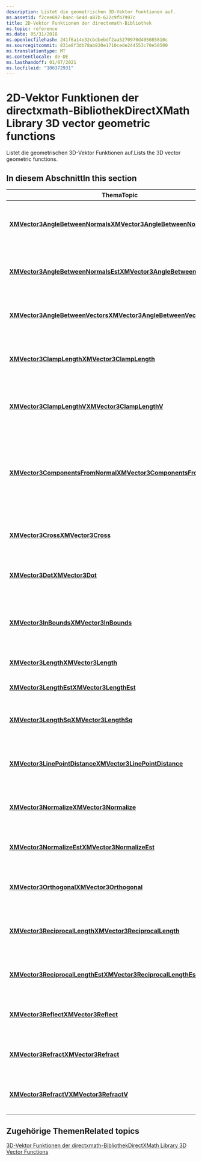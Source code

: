 ```yaml
---
description: Listet die geometrischen 3D-Vektor Funktionen auf.
ms.assetid: f2cee697-b4ec-5e4d-a87b-622c9fb7997c
title: 2D-Vektor Funktionen der directxmath-Bibliothek
ms.topic: reference
ms.date: 05/31/2018
ms.openlocfilehash: 241f6a14e32cbdbebdf2aa5270970d405085810c
ms.sourcegitcommit: 831e8f3db78ab820e1710cede244553c70e50500
ms.translationtype: MT
ms.contentlocale: de-DE
ms.lasthandoff: 01/07/2021
ms.locfileid: "106372931"
---
```

# <a name="directxmath-library-3d-vector-geometric-functions"></a><span data-ttu-id="6a5c6-103">2D-Vektor Funktionen der directxmath-Bibliothek</span><span class="sxs-lookup"><span data-stu-id="6a5c6-103">DirectXMath Library 3D vector geometric functions</span></span>

<span data-ttu-id="6a5c6-104">Listet die geometrischen 3D-Vektor Funktionen auf.</span><span class="sxs-lookup"><span data-stu-id="6a5c6-104">Lists the 3D vector geometric functions.</span></span>

## <a name="in-this-section"></a><span data-ttu-id="6a5c6-105">In diesem Abschnitt</span><span class="sxs-lookup"><span data-stu-id="6a5c6-105">In this section</span></span>



| <span data-ttu-id="6a5c6-106">Thema</span><span class="sxs-lookup"><span data-stu-id="6a5c6-106">Topic</span></span>                                                                                 | <span data-ttu-id="6a5c6-107">BESCHREIBUNG</span><span class="sxs-lookup"><span data-stu-id="6a5c6-107">Description</span></span>                                                                                                                       |
|---------------------------------------------------------------------------------------|-----------------------------------------------------------------------------------------------------------------------------------|
| [<span data-ttu-id="6a5c6-108">**XMVector3AngleBetweenNormals**</span><span class="sxs-lookup"><span data-stu-id="6a5c6-108">**XMVector3AngleBetweenNormals**</span></span>](/windows/win32/api/directxmath/nf-directxmath-xmvector3anglebetweennormals)<br/>       | <span data-ttu-id="6a5c6-109">Berechnet den Bogenwinkel zwischen zwei normalisierten 3D-Vektoren.</span><span class="sxs-lookup"><span data-stu-id="6a5c6-109">Computes the radian angle between two normalized 3D vectors.</span></span><br/>                                                           |
| [<span data-ttu-id="6a5c6-110">**XMVector3AngleBetweenNormalsEst**</span><span class="sxs-lookup"><span data-stu-id="6a5c6-110">**XMVector3AngleBetweenNormalsEst**</span></span>](/windows/win32/api/directxmath/nf-directxmath-xmvector3anglebetweennormalsest)<br/> | <span data-ttu-id="6a5c6-111">Schätzt den Bogenwinkel zwischen zwei normalisierten 3D-Vektoren.</span><span class="sxs-lookup"><span data-stu-id="6a5c6-111">Estimates the radian angle between two normalized 3D vectors.</span></span><br/>                                                          |
| [<span data-ttu-id="6a5c6-112">**XMVector3AngleBetweenVectors**</span><span class="sxs-lookup"><span data-stu-id="6a5c6-112">**XMVector3AngleBetweenVectors**</span></span>](/windows/win32/api/directxmath/nf-directxmath-xmvector3anglebetweenvectors)<br/>       | <span data-ttu-id="6a5c6-113">Berechnet den radiin-Winkel zwischen zwei 3D-Vektoren.</span><span class="sxs-lookup"><span data-stu-id="6a5c6-113">Computes the radian angle between two 3D vectors.</span></span><br/>                                                                      |
| [<span data-ttu-id="6a5c6-114">**XMVector3ClampLength**</span><span class="sxs-lookup"><span data-stu-id="6a5c6-114">**XMVector3ClampLength**</span></span>](/windows/win32/api/directxmath/nf-directxmath-xmvector3clamplength)<br/>                       | <span data-ttu-id="6a5c6-115">Bindet die Länge eines 3D-Vektors in einen angegebenen Bereich.</span><span class="sxs-lookup"><span data-stu-id="6a5c6-115">Clamps the length of a 3D vector to a given range.</span></span><br/>                                                                     |
| [<span data-ttu-id="6a5c6-116">**XMVector3ClampLengthV**</span><span class="sxs-lookup"><span data-stu-id="6a5c6-116">**XMVector3ClampLengthV**</span></span>](/windows/win32/api/directxmath/nf-directxmath-xmvector3clamplengthv)<br/>                     | <span data-ttu-id="6a5c6-117">Bindet die Länge eines 3D-Vektors in einen angegebenen Bereich.</span><span class="sxs-lookup"><span data-stu-id="6a5c6-117">Clamps the length of a 3D vector to a given range.</span></span><br/>                                                                     |
| [<span data-ttu-id="6a5c6-118">**XMVector3ComponentsFromNormal**</span><span class="sxs-lookup"><span data-stu-id="6a5c6-118">**XMVector3ComponentsFromNormal**</span></span>](/windows/win32/api/directxmath/nf-directxmath-xmvector3componentsfromnormal)<br/>     | <span data-ttu-id="6a5c6-119">Durch die Verwendung eines Verweis-normal-Vektors wird ein 3D-Vektor in Komponenten aufgeteilt, die parallel und senkrecht zum normal sind.</span><span class="sxs-lookup"><span data-stu-id="6a5c6-119">Using a reference normal vector, splits a 3D vector into components that are parallel and perpendicular to the normal.</span></span><br/> |
| [<span data-ttu-id="6a5c6-120">**XMVector3Cross**</span><span class="sxs-lookup"><span data-stu-id="6a5c6-120">**XMVector3Cross**</span></span>](/windows/win32/api/directxmath/nf-directxmath-xmvector3cross)<br/>                                   | <span data-ttu-id="6a5c6-121">Berechnet das Kreuz Produkt zwischen zwei 3D-Vektoren.</span><span class="sxs-lookup"><span data-stu-id="6a5c6-121">Computes the cross product between two 3D vectors.</span></span><br/>                                                                     |
| [<span data-ttu-id="6a5c6-122">**XMVector3Dot**</span><span class="sxs-lookup"><span data-stu-id="6a5c6-122">**XMVector3Dot**</span></span>](/windows/win32/api/directxmath/nf-directxmath-xmvector3dot)<br/>                                       | <span data-ttu-id="6a5c6-123">Berechnet das Punktprodukt zwischen 3D-Vektoren.</span><span class="sxs-lookup"><span data-stu-id="6a5c6-123">Computes the dot product between 3D vectors.</span></span><br/>                                                                           |
| [<span data-ttu-id="6a5c6-124">**XMVector3InBounds**</span><span class="sxs-lookup"><span data-stu-id="6a5c6-124">**XMVector3InBounds**</span></span>](/windows/win32/api/directxmath/nf-directxmath-xmvector3inbounds)<br/>                             | <span data-ttu-id="6a5c6-125">Testet, ob die Komponenten eines 3D-Vektors innerhalb von festgelegten Begrenzungen liegen.</span><span class="sxs-lookup"><span data-stu-id="6a5c6-125">Tests whether the components of a 3D vector are within set bounds.</span></span><br/>                                                     |
| [<span data-ttu-id="6a5c6-126">**XMVector3Length**</span><span class="sxs-lookup"><span data-stu-id="6a5c6-126">**XMVector3Length**</span></span>](/windows/win32/api/directxmath/nf-directxmath-xmvector3length)<br/>                                 | <span data-ttu-id="6a5c6-127">Berechnet die Länge eines 3D-Vektors.</span><span class="sxs-lookup"><span data-stu-id="6a5c6-127">Computes the length of a 3D vector.</span></span><br/>                                                                                    |
| [<span data-ttu-id="6a5c6-128">**XMVector3LengthEst**</span><span class="sxs-lookup"><span data-stu-id="6a5c6-128">**XMVector3LengthEst**</span></span>](/windows/win32/api/directxmath/nf-directxmath-xmvector3lengthest)<br/>                           | <span data-ttu-id="6a5c6-129">Schätzt die Länge eines 3D-Vektors.</span><span class="sxs-lookup"><span data-stu-id="6a5c6-129">Estimates the length of a 3D vector.</span></span><br/>                                                                                   |
| [<span data-ttu-id="6a5c6-130">**XMVector3LengthSq**</span><span class="sxs-lookup"><span data-stu-id="6a5c6-130">**XMVector3LengthSq**</span></span>](/windows/win32/api/directxmath/nf-directxmath-xmvector3lengthsq)<br/>                             | <span data-ttu-id="6a5c6-131">Berechnet das Quadrat der Länge eines 3D-Vektors.</span><span class="sxs-lookup"><span data-stu-id="6a5c6-131">Computes the square of the length of a 3D vector.</span></span><br/>                                                                      |
| [<span data-ttu-id="6a5c6-132">**XMVector3LinePointDistance**</span><span class="sxs-lookup"><span data-stu-id="6a5c6-132">**XMVector3LinePointDistance**</span></span>](/windows/win32/api/directxmath/nf-directxmath-xmvector3linepointdistance)<br/>           | <span data-ttu-id="6a5c6-133">Berechnet den minimalen Abstand zwischen einer Linie und einem Punkt.</span><span class="sxs-lookup"><span data-stu-id="6a5c6-133">Computes the minimum distance between a line and a point.</span></span><br/>                                                              |
| [<span data-ttu-id="6a5c6-134">**XMVector3Normalize**</span><span class="sxs-lookup"><span data-stu-id="6a5c6-134">**XMVector3Normalize**</span></span>](/windows/win32/api/directxmath/nf-directxmath-xmvector3normalize)<br/>                           | <span data-ttu-id="6a5c6-135">Gibt die normalisierte Version eines 3D-Vektors zurück.</span><span class="sxs-lookup"><span data-stu-id="6a5c6-135">Returns the normalized version of a 3D vector.</span></span><br/>                                                                         |
| [<span data-ttu-id="6a5c6-136">**XMVector3NormalizeEst**</span><span class="sxs-lookup"><span data-stu-id="6a5c6-136">**XMVector3NormalizeEst**</span></span>](/windows/win32/api/directxmath/nf-directxmath-xmvector3normalizeest)<br/>                     | <span data-ttu-id="6a5c6-137">Schätzt die normalisierte Version eines 3D-Vektors.</span><span class="sxs-lookup"><span data-stu-id="6a5c6-137">Estimates the normalized version of a 3D vector.</span></span><br/>                                                                       |
| [<span data-ttu-id="6a5c6-138">**XMVector3Orthogonal**</span><span class="sxs-lookup"><span data-stu-id="6a5c6-138">**XMVector3Orthogonal**</span></span>](/windows/win32/api/directxmath/nf-directxmath-xmvector3orthogonal)<br/>                         | <span data-ttu-id="6a5c6-139">Berechnet einen Vektor senkrecht zu einem 3D-Vektor.</span><span class="sxs-lookup"><span data-stu-id="6a5c6-139">Computes a vector perpendicular to a 3D vector.</span></span><br/>                                                                        |
| [<span data-ttu-id="6a5c6-140">**XMVector3ReciprocalLength**</span><span class="sxs-lookup"><span data-stu-id="6a5c6-140">**XMVector3ReciprocalLength**</span></span>](/windows/win32/api/directxmath/nf-directxmath-xmvector3reciprocallength)<br/>             | <span data-ttu-id="6a5c6-141">Berechnet die Gegenüberstellung der Länge eines 3D-Vektors.</span><span class="sxs-lookup"><span data-stu-id="6a5c6-141">Computes the reciprocal of the length of a 3D vector.</span></span><br/>                                                                  |
| [<span data-ttu-id="6a5c6-142">**XMVector3ReciprocalLengthEst**</span><span class="sxs-lookup"><span data-stu-id="6a5c6-142">**XMVector3ReciprocalLengthEst**</span></span>](/windows/win32/api/directxmath/nf-directxmath-xmvector3reciprocallengthest)<br/>       | <span data-ttu-id="6a5c6-143">Schätzt die gegenseitige Länge eines 3D-Vektors.</span><span class="sxs-lookup"><span data-stu-id="6a5c6-143">Estimates the reciprocal of the length of a 3D vector.</span></span><br/>                                                                 |
| [<span data-ttu-id="6a5c6-144">**XMVector3Reflect**</span><span class="sxs-lookup"><span data-stu-id="6a5c6-144">**XMVector3Reflect**</span></span>](/windows/win32/api/directxmath/nf-directxmath-xmvector3reflect)<br/>                               | <span data-ttu-id="6a5c6-145">Reflektiert einen 3D-incidentvektor über einen 3D-normal Vektor.</span><span class="sxs-lookup"><span data-stu-id="6a5c6-145">Reflects an incident 3D vector across a 3D normal vector.</span></span><br/>                                                              |
| [<span data-ttu-id="6a5c6-146">**XMVector3Refract**</span><span class="sxs-lookup"><span data-stu-id="6a5c6-146">**XMVector3Refract**</span></span>](/windows/win32/api/directxmath/nf-directxmath-xmvector3refract)<br/>                               | <span data-ttu-id="6a5c6-147">Gibt einen 3D-Vektor Vektor über einen 3D-normal Vektor hinweg aus.</span><span class="sxs-lookup"><span data-stu-id="6a5c6-147">Refracts an incident 3D vector across a 3D normal vector.</span></span><br/>                                                              |
| [<span data-ttu-id="6a5c6-148">**XMVector3RefractV**</span><span class="sxs-lookup"><span data-stu-id="6a5c6-148">**XMVector3RefractV**</span></span>](/windows/win32/api/directxmath/nf-directxmath-xmvector3refractv)<br/>                             | <span data-ttu-id="6a5c6-149">Gibt einen 3D-Vektor Vektor über einen 3D-normal Vektor hinweg aus.</span><span class="sxs-lookup"><span data-stu-id="6a5c6-149">Refracts an incident 3D vector across a 3D normal vector.</span></span><br/>                                                              |



 

## <a name="related-topics"></a><span data-ttu-id="6a5c6-150">Zugehörige Themen</span><span class="sxs-lookup"><span data-stu-id="6a5c6-150">Related topics</span></span>

<dl> <dt>

[<span data-ttu-id="6a5c6-151">3D-Vektor Funktionen der directxmath-Bibliothek</span><span class="sxs-lookup"><span data-stu-id="6a5c6-151">DirectXMath Library 3D Vector Functions</span></span>](ovw-xnamath-reference-functions-vector3.md)
</dt> </dl>

 

 
